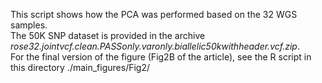 This script shows how the PCA was performed based on the 32 WGS samples. <br>
The 50K SNP dataset is provided in the archive *rose32.jointvcf.clean.PASSonly.varonly.biallelic50kwithheader.vcf.zip*.<br>
For the final version of the figure (Fig2B of the article), see the R script in this directory ./main_figures/Fig2/
